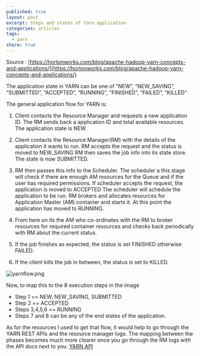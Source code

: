 ```yaml
---
published: true
layout: post
excerpt: Steps and states of Yarn application
categories: articles
tags:
  - yarn
share: true
---
```

Source : [https://hortonworks.com/blog/apache-hadoop-yarn-concepts-and-applications/](https://hortonworks.com/blog/apache-hadoop-yarn-concepts-and-applications/)

The application state in YARN can be one of “NEW”, “NEW_SAVING”, “SUBMITTED”, “ACCEPTED”, “RUNNING”, “FINISHED”, “FAILED”, “KILLED”

The general application flow for YARN is: 
1. Client contacts the Resource Manager and requests a new application ID. The RM sends back a application ID and total available resources. The application state is NEW.

2. Client contacts the Resource Manager(RM) with the details of the application it wants to run. RM accepts the request and the status is moved to NEW_SAVING RM then saves the job info into its state store. The state is now SUBMITTED.

3. RM then passes this info to the Scheduler. The scheduler a this stage will check if there are enough AM resources for the Queue and if the user has required permissions. If scheduler accepts the request, the application is moved to ACCEPTED The scheduler will schedule the application to be run. RM brokers and allocates resources for Application Master (AM) container and starts it. At this point the application has moved to RUNNING.

4. From here on its the AM who co-ordinates with the RM to broker resources for required container resources and checks back periodically with RM about the current status.

5. If the job finishes as expected, the status is set FINISHED otherwise FAILED.

6. If the client kills the job in between, the status is set to KILLED.

![yarnflow.png]({{site.baseurl}}/_posts/articles/yarnflow.png)

Now, to map this to the 8 execution steps in the image 
- Step 1 == NEW, NEW_SAVING, SUBMITTED
- Step 2 == ACCEPTED
- Steps 3,4,5,6 == RUNNING
- Steps 7 and 8 can be any of the end states of the application.


As for the resources I used to get that flow, it would help to go through the YARN REST APIs and the resource manager logs. The mapping between the phases becomes much more clearer once you go through the RM logs with the API docs next to you.
[YARN API](http://hadoop.apache.org/docs/stable/hadoop-yarn/hadoop-yarn-site/ResourceManagerRest.html#Cluster_Applications_APISubmit_Application)
